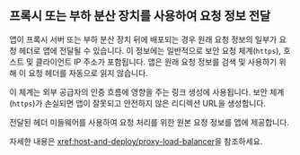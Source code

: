 ## <a name="forward-request-information-with-a-proxy-or-load-balancer"></a>프록시 또는 부하 분산 장치를 사용하여 요청 정보 전달

앱이 프록시 서버 또는 부하 분산 장치 뒤에 배포되는 경우 원래 요청 정보의 일부가 요청 헤더로 앱에 전달될 수 있습니다. 이 정보에는 일반적으로 보안 요청 체계(`https`), 호스트 및 클라이언트 IP 주소가 포함됩니다. 앱은 원래 요청 정보를 검색 및 사용하기 위해 이 요청 헤더를 자동으로 읽지 않습니다.

이 체계는 외부 공급자의 인증 흐름에 영향을 주는 링크 생성에 사용됩니다. 보안 체계(`https`)가 손실되면 앱이 잘못되고 안전하지 않은 리디렉션 URL을 생성합니다.

전달된 헤더 미들웨어를 사용하여 요청 처리를 위한 원본 요청 정보를 앱에 제공합니다.

자세한 내용은 <xref:host-and-deploy/proxy-load-balancer>을 참조하세요.
